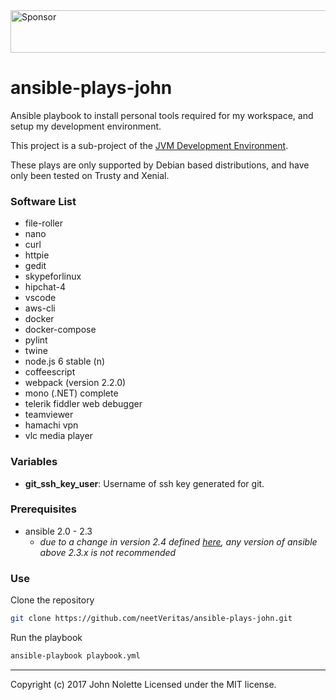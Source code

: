 <a target='_blank' rel='nofollow' href='https://app.codesponsor.io/link/ymhxqZ47jLBFuVrU2iywqLGC/neetjn/ansible-plays-john'>
  <img alt='Sponsor' width='888' height='68' src='https://app.codesponsor.io/embed/ymhxqZ47jLBFuVrU2iywqLGC/neetjn/ansible-plays-john.svg' />
</a>

# ansible-plays-john

Ansible playbook to install personal tools required for my workspace, and setup my development environment.

This project is a sub-project of the [JVM Development Environment](https://github.com/neetVeritas/jvm-development-environment).

These plays are only supported by Debian based distributions, and have only been tested on Trusty and Xenial.

### Software List

* file-roller
* nano
* curl
* httpie
* gedit
* skypeforlinux
* hipchat-4
* vscode
* aws-cli
* docker
* docker-compose
* pylint
* twine
* node.js 6 stable (n)
* coffeescript
* webpack (version 2.2.0)
* mono (.NET) complete
* telerik fiddler web debugger
* teamviewer
* hamachi vpn
* vlc media player

### Variables

* **git_ssh_key_user**: Username of ssh key generated for git.

### Prerequisites
* ansible 2.0 - 2.3
  * *due to a change in version 2.4 defined [here](https://github.com/ansible/ansible/issues/31041), any version of ansible above 2.3.x is not recommended*

### Use

Clone the repository
```bash
git clone https://github.com/neetVeritas/ansible-plays-john.git
```
Run the playbook
```bash
ansible-playbook playbook.yml
```

---
Copyright (c) 2017 John Nolette Licensed under the MIT license.
